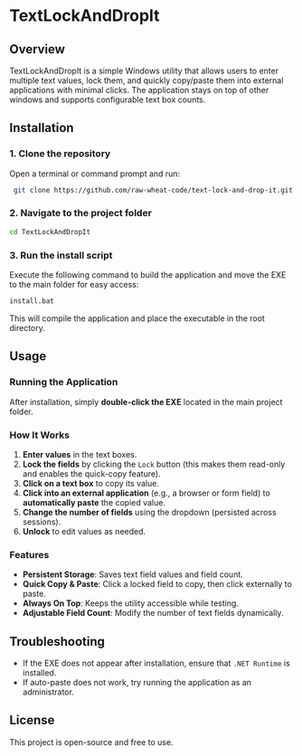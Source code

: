 # TextLockAndDropIt

## Overview
TextLockAndDropIt is a simple Windows utility that allows users to enter multiple text values, lock them, and quickly copy/paste them into external applications with minimal clicks. The application stays on top of other windows and supports configurable text box counts.

## Installation
### **1. Clone the repository**
Open a terminal or command prompt and run:
```sh
 git clone https://github.com/raw-wheat-code/text-lock-and-drop-it.git
```

### **2. Navigate to the project folder**
```sh
cd TextLockAndDropIt
```

### **3. Run the install script**
Execute the following command to build the application and move the EXE to the main folder for easy access:
```sh
install.bat
```
This will compile the application and place the executable in the root directory.

## Usage
### **Running the Application**
After installation, simply **double-click the EXE** located in the main project folder.

### **How It Works**
1. **Enter values** in the text boxes.
2. **Lock the fields** by clicking the `Lock` button (this makes them read-only and enables the quick-copy feature).
3. **Click on a text box** to copy its value.
4. **Click into an external application** (e.g., a browser or form field) to **automatically paste** the copied value.
5. **Change the number of fields** using the dropdown (persisted across sessions).
6. **Unlock** to edit values as needed.

### **Features**
- **Persistent Storage**: Saves text field values and field count.
- **Quick Copy & Paste**: Click a locked field to copy, then click externally to paste.
- **Always On Top**: Keeps the utility accessible while testing.
- **Adjustable Field Count**: Modify the number of text fields dynamically.

## Troubleshooting
- If the EXE does not appear after installation, ensure that `.NET Runtime` is installed.
- If auto-paste does not work, try running the application as an administrator.

## License
This project is open-source and free to use.
